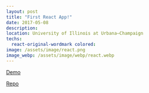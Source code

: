 ```yaml
---
layout: post
title: "First React App!"
date: 2017-05-08
description: 
location: University of Illinois at Urbana–Champaign
techs:
  react-original-wordmark colored:
image: /assets/image/react.png
image_webp: /assets/image/webp/react.webp
---
```


[Demo](http://dphuang2.github.io/Tic-tac-toe-React/)

[Repo](https://github.com/dphuang2/Tic-tac-toe-React)

